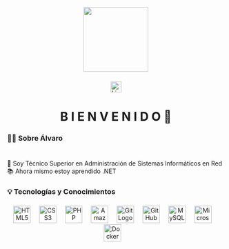 <div align="center">
 <img height="150" src=""/>
</div>

###

<div align="center">
   <a href="https://www.linkedin.com/in/alvarzzz"><img src="https://img.shields.io/static/v1?message=LinkedIn&logo=linkedin&label=&color=0077B5&logoColor=white&labelColor=&style=for-the-badge" height="25" alt="LinkedInLogo"/></a>
</div>

###

<h1 align="center">B I E N V E N I D O 👋</h1>

###

<h3 align="left">👩‍💻  Sobre Álvaro</h3>

###

<p align="left"><br> 🔭 Soy Técnico Superior en Administración de Sistemas Informáticos en Red<br> 📚 Ahora mismo estoy aprendido .NET</p>

###

<h3 align="left">💡 Tecnologías y Conocimientos</h3>

###

<div align="center">
  <img src="https://es.wikipedia.org/wiki/Archivo:HTML5_logo_and_wordmark.svg" height="40" alt="HTML5 Logo"/>
  <img width="12"/>

  <img src="https://es.wikipedia.org/wiki/Archivo:CSS3_logo_and_wordmark.svg" height="40" alt="CSS3 Logo"/>
  <img width="12"/>

  <img src="https://es.wikipedia.org/wiki/Archivo:PHP-logo.svg" height="40" alt="PHP logo"/>
  <img width="12"/>

  <img src="https://es.wikipedia.org/wiki/Archivo:Amazon_Web_Services_Logo.svg" height="40" alt="Amazon Web Services Logo"/>
  <img width="12"/>

  <img src="https://es.wikipedia.org/wiki/Archivo:Git-logo.svg" height="40" alt="Git Logo"/>
  <img width="12"/>

  <img src="https://es.wikipedia.org/wiki/Archivo:GitHub_Invertocat_Logo.svg" height="40" alt="GitHub Logo"/>
  <img width="12"/>

  <img src="https://www.google.com/url?sa=i&url=https%3A%2F%2Fwww.hiclipart.com%2Ffree-transparent-background-png-clipart-mrvyx&psig=AOvVaw2_RB2sLAszwbna6cvfeOnf&ust=1719328763897000&source=images&cd=vfe&opi=89978449&ved=0CBEQjRxqFwoTCPCV-fPE9IYDFQAAAAAdAAAAABAJ" height="40" alt="MySQL Logo"/>
  <img width="12"/>

  <img src="https://upload.wikimedia.org/wikipedia/commons/thumb/f/fa/Microsoft_Azure.svg/1200px-Microsoft_Azure.svg.png" height="40" alt="Microsoft Azure Logo"/>
  <img width="12"/>

  <img src="https://cdn.jsdelivr.net/gh/devicons/devicon/icons/docker/docker-plain-wordmark.svg" height="40" alt="Docker logo"/>
  <img width="12"/>
</div>
